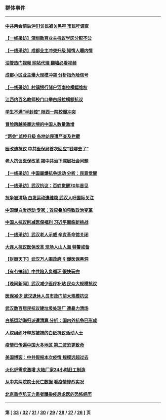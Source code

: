 ### 群体事件
---
#### [中共两会前后沪61访民被关黑牢 市民吁调查](../../pages/ncid279/n13976054.md?04221245) 
#### [【一线采访】深圳数百业主抗议学区分配不公](../../pages/ncid279/n13976680.md?04221245) 
#### [【一线采访】成都业主冲突升级 知情人曝内情](../../pages/ncid279/n13965289.md?04221245) 
#### [油管热门视频 网站代理 翻墙必看视频](http://138.2.39.72:81/youtube.html?epic-marker?04221245)
#### [成都小区业主爆大规模冲突 分析指危险信号](../../pages/ncid279/n13964520.md?04221245) 
#### [【一线采访】村镇银行储户河南拉横幅维权](../../pages/ncid279/n13964555.md?04221245) 
#### [江西约百名教师校门口举白纸拉横额抗议](../../pages/ncid279/n13958579.md?04221245) 
#### [学生不满“半封控” 陕西一院校爆冲突](../../pages/ncid279/n13946647.md?04221245) 
#### [冒险跨越美墨边境的中国人数量激增](../../pages/ncid279/n13946742.md?04221245) 
#### [“两会”监控升级 各地访民遭严查及拦截](../../pages/ncid279/n13942702.md?04221245) 
#### [医改遭抗议 中共医保局首次回应“钱哪去了”](../../pages/ncid279/n13938290.md?04221245) 
#### [老人抗议医保改革 揭中共治下深层社会问题](../../pages/ncid279/n13934963.md?04221245) 
#### [【一线采访】中国屡爆抗争运动 分析：民意觉醒](../../pages/ncid279/n13934024.md?04221245) 
#### [【一线采访】武汉抗议：百姓觉醒70年首见](../../pages/ncid279/n13931265.md?04221245) 
#### [抗争被清场 白发运动遭维稳 武汉人吁国际关注](../../pages/ncid279/n13931147.md?04221245) 
#### [中国爆白发运动 专家：效应叠加将致政治变革](../../pages/ncid279/n13931004.md?04221245) 
#### [中国人抗议削减医保福利 习近平面临新挑战](../../pages/ncid279/n13930530.md?04221245) 
#### [【一线采访】武汉老人示威 辛亥革命馆关闭](../../pages/ncid279/n13930368.md?04221245) 
#### [大连人抗议医保改革 现场人山人海 特警戒备](../../pages/ncid279/n13930248.md?04221245) 
#### [【财商天下】武汉万人围政府 引爆医保黑洞](../../pages/ncid279/n13927281.md?04221245) 
#### [【有冇搞错】中共陷入负循环 很快玩完](../../pages/ncid279/n13926140.md?04221245) 
#### [【晚间新闻】武汉减少医疗补贴 民众大规模抗议](../../pages/ncid279/n13925524.md?04221245) 
#### [医保减少 武汉退休人员市政门前大规模抗议](../../pages/ncid279/n13925389.md?04221245) 
#### [武汉数百居民抗议建垃圾处理厂 遭暴力清场](../../pages/ncid279/n13922269.md?04221245) 
#### [白纸运动海归派遭清算 分析：国内外抗争已形成](../../pages/ncid279/n13919416.md?04221245) 
#### [人权组织吁释放被捕的白纸抗议活动人士](../../pages/ncid279/n13917517.md?04221245) 
#### [疫情已传遍中国大多地区 第二波恐更致命](../../pages/ncid279/n13914332.md?04221245) 
#### [美国博客：中共假报本次疫情 规模远超过去](../../pages/ncid279/n13912604.md?04221245) 
#### [火化炉需求激增 大陆厂家24小时赶工制造](../../pages/ncid279/n13912205.md?04221245) 
#### [从中共两院院士死亡数据 看疫情惨烈实况](../../pages/ncid279/n13910619.md?04221245) 
#### [北京重症肌无力患者曝染疫后求医的恐怖经历](../../pages/ncid279/n13909480.md?04221245) 

---
#### 第 [ [33](./33.md?04221245) / [32](./32.md?04221245) / [31](./31.md?04221245) / [30](./30.md?04221245) / [29](./29.md?04221245) / [28](./28.md?04221245) / [27](./27.md?04221245) / [26](./26.md?04221245) ] 页

